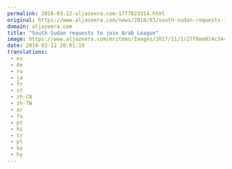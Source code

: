 ```yaml
---
permalink: 2018-03-12-aljazeera.com-1777623314.html
original: https://www.aljazeera.com/news/2018/03/south-sudan-requests-join-arab-league-180312141145631.html
domain: aljazeera.com
title: "South Sudan requests to join Arab League"
image: https://www.aljazeera.com/mritems/Images/2017/11/1/27f8ee814c34455b8dbd6149c9922da9_18.jpg
date: 2018-03-12 20:01:19
translations: 
 - es
 - de
 - ru
 - ja
 - fr
 - it
 - zh-CN
 - zh-TW
 - ar
 - fa
 - pt
 - hi
 - tr
 - pl
 - ko
 - hy
---
```


